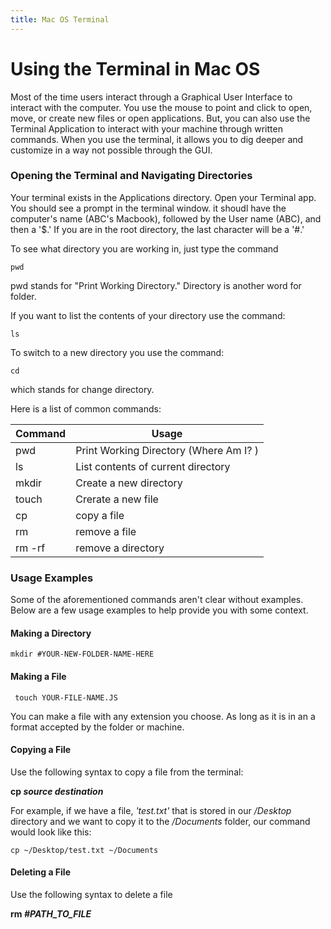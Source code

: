 ```yaml
---
title: Mac OS Terminal
---
```



# Using the Terminal in Mac OS

Most of the time users interact through a Graphical User Interface to interact with the computer. You use the mouse to point and click to open, move, or create new files or open applications. But, you can also use the Terminal Application to interact with your machine through written commands. When you use the terminal, it allows you to dig deeper and customize in a way not possible through the GUI.

### Opening the Terminal and Navigating Directories
Your terminal exists in the Applications directory. Open your Terminal app. You should see a prompt in the terminal window. it shoudl have the computer's name (ABC's Macbook), followed by the User name (ABC), and then a '$.' If you are in the root directory, the last character will be a '#.'

To see what directory you are working in, just type the command

```pwd```

pwd stands for "Print Working Directory." Directory is another word for folder.

If you want to list the contents of your directory use the command:

```ls```

To switch to a new directory you use the command:

```cd```

which stands for change directory.

Here is a list of common commands:

Command | Usage
------------ | -------------
pwd | Print Working Directory (Where Am I? )
ls | List contents of current directory
mkdir | Create a new directory
touch | Crerate a new file
cp| copy a file
rm | remove a file
rm -rf | remove a directory

### Usage Examples

Some of the aforementioned commands aren't clear without examples. Below are a few usage examples to help provide you with some context.

#### Making a Directory

```mkdir #YOUR-NEW-FOLDER-NAME-HERE```

#### Making a File

``` touch YOUR-FILE-NAME.JS```

You can make a file with any extension you choose. As long as it is in an a format accepted by the folder or machine.

#### Copying a File

Use the following syntax to copy a file from the terminal:

**cp _source_ _destination_**

For example, if we have a file, _'test.txt'_ that is stored in our _/Desktop_ directory and we want to copy it to the _/Documents_ folder, our command would look like this:

```undefined
cp ~/Desktop/test.txt ~/Documents
```

#### Deleting a File

Use the following syntax to delete a file

**rm _#PATH_TO_FILE_**





